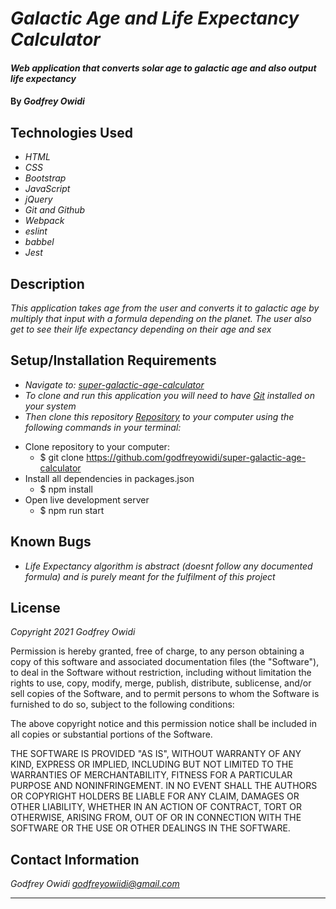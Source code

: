 # _Galactic Age and Life Expectancy Calculator_

#### _Web application that converts solar age to galactic age and also output life expectancy_

#### By _**Godfrey Owidi**_


## Technologies Used

* _HTML_
* _CSS_
* _Bootstrap_
* _JavaScript_
* _jQuery_
* _Git and Github_
* _Webpack_
* _eslint_
* _babbel_
* _Jest_

## Description

_This application takes age from the user and converts it to galactic age by multiply that input with a formula depending on the planet. The user also get to see their life expectancy depending on their age and sex_

## Setup/Installation Requirements

* _Navigate to: [super-galactic-age-calculator](https://github.com/godfreyowidi/super-galactic-age-calculator "super-galactic-age-calculator")_
* _To clone and run this application you will need to have [Git](https://git-scm.com/"Git" "Git") installed on your system_
* _Then clone this repository [Repository](https://github.com/godfreyowidi/super-galactic-age-calculator "Repository") to your computer using the following commands in your terminal:_
- Clone repository to your computer:
  - $ git clone https://github.com/godfreyowidi/super-galactic-age-calculator
- Install all dependencies in packages.json
  - $ npm install
- Open live development server
  - $ npm run start

## Known Bugs

* _Life Expectancy algorithm is abstract (doesnt follow any documented formula) and is purely meant for the fulfilment of this project_

## License

_Copyright 2021 Godfrey Owidi_

Permission is hereby granted, free of charge, to any person obtaining a copy of this software and associated documentation files (the "Software"), to deal in the Software without restriction, including without limitation the rights to use, copy, modify, merge, publish, distribute, sublicense, and/or sell copies of the Software, and to permit persons to whom the Software is furnished to do so, subject to the following conditions:

The above copyright notice and this permission notice shall be included in all copies or substantial portions of the Software.

THE SOFTWARE IS PROVIDED "AS IS", WITHOUT WARRANTY OF ANY KIND, EXPRESS OR IMPLIED, INCLUDING BUT NOT LIMITED TO THE WARRANTIES OF MERCHANTABILITY, FITNESS FOR A PARTICULAR PURPOSE AND NONINFRINGEMENT. IN NO EVENT SHALL THE AUTHORS OR COPYRIGHT HOLDERS BE LIABLE FOR ANY CLAIM, DAMAGES OR OTHER LIABILITY, WHETHER IN AN ACTION OF CONTRACT, TORT OR OTHERWISE, ARISING FROM, OUT OF OR IN CONNECTION WITH THE SOFTWARE OR THE USE OR OTHER DEALINGS IN THE SOFTWARE.


## Contact Information

_Godfrey Owidi [godfreyowiidi@gmail.com](mailto:godfreyowiidi@gmail.com)_

---------------------------------------------------------------------------
